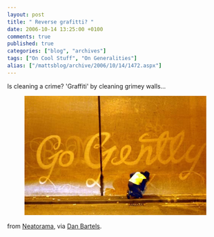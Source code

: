 ```yaml
---
layout: post
title: " Reverse grafitti? "
date: 2006-10-14 13:25:00 +0100
comments: true
published: true
categories: ["blog", "archives"]
tags: ["On Cool Stuff", "On Generalities"]
alias: ["/mattsblog/archive/2006/10/14/1472.aspx"]
---
```

<!-- more -->

<P>Is cleaning a crime? 'Graffiti' by cleaning grimey walls...</P>
<figure>
 <IMG title="Reverse grafitti, by Paul Curtis, aka Moose" alt="Reverse grafitti, by Paul Curtis, aka Moose" src="/images/moose-reverse-graffiti.jpg">
</figure>
<P>from <A href="http://www.neatorama.com/2006/09/13/soap-not-spray-can-reverse-graffiti-art/">Neatorama</A>, via <A href="http://blog.danbartels.com/archive/2006/09/13/Think-Differenly-_2D00_-When-is-it-not-really-Graffiti.aspx">Dan Bartels</A>.</P>
